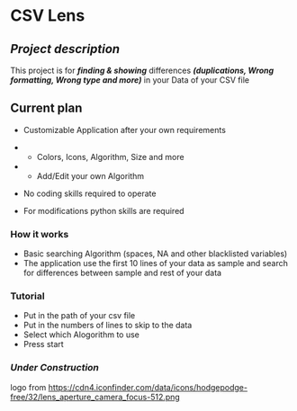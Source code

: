 # CSV Lens

## ***Project description***

This project is for ***finding & showing*** differences ***(duplications, Wrong formatting, Wrong type and more)*** in your Data of your CSV file

## Current plan 

* Customizable Application after your own requirements

* * Colors, Icons, Algorithm, Size and more

* * Add/Edit your own Algorithm

* No coding skills required to operate

* For modifications python skills are required

### How it works

* Basic searching Algorithm (spaces, NA and other blacklisted variables)
* The application use the first 10 lines of your data as sample and search for differences between sample and rest of your data

### Tutorial

* Put in the path of your csv file
* Put in the numbers of lines to skip to the data
* Select which Alogorithm to use
* Press start

### *Under Construction*

logo from https://cdn4.iconfinder.com/data/icons/hodgepodge-free/32/lens_aperture_camera_focus-512.png
